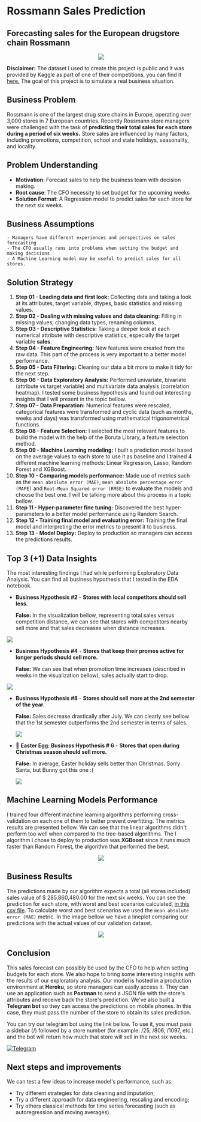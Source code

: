 # Rossmann Sales Prediction

## Forecasting sales for the European drugstore chain Rossmann

<p align="center">
  <img src="https://github.com/mvrcosp/Rossmann/blob/main/img/Rossmann.png">
</p>

**Disclaimer:** The dataset I used to create this project is public and it was provided by Kaggle as part of one of their competitions, you can find it [here.](https://www.kaggle.com/c/rossmann-store-sales/data)  The goal of this project is to simulate a real business situation.  

## Business Problem

Rossmann is one of the largest drug store chains in Europe, operating over 3,000 stores in 7 European countries. Recently Rossmann store managers were challenged with the task of **predicting their total sales for each store during a period of six weeks.** Store sales are influenced by many factors, including promotions, competition, school and state holidays, seasonality, and locality. 

## Problem Understanding

* **Motivation**: Forecast sales to help the business team with decision making.
* **Root cause**: The CFO necessity to set budget for the upcoming weeks
* **Solution Format**: A Regression model to predict sales for each store for the next six weeks.

## Business Assumptions

	- Managers have different experiences and perspectives on sales forecasting
	- The CFO usually runs into problems when setting the budget and making decisions
	- A Machine Learning model may be useful to predict sales for all stores.

## Solution Strategy

1. **Step 01 - Loading data and first look:** Collecting data and taking a look at its attributes, target variable, dtypes, basic statistics and missing values. 
2. **Step 02 - Dealing with missing values and data cleaning:** Filling in missing values, changing data types, renaming columns.
3. **Step 03 - Descriptive Statistics:** Taking a deeper look at each numerical attribute with descriptive statistics, especially the target variable **sales**.
4. **Step 04 - Feature Engineering:** New features were created from the raw data. This part of the process is very important to a better model performance.
3. **Step 05 -  Data Filtering:** Cleaning our data a bit more to make it tidy for the next step.
3. **Step 06 - Data Exploratory Analysis:** Performed univariate, bivariate (attribute vs target variable) and multivariate data analysis (correlation heatmap). I tested some business hypothesis and found out interesting insights that I will present in the topic bellow.
3. **Step 07 - Data Preparation:**  Numerical features were rescaled, categorical features were transformed and cyclic data (such as months, weeks and days) was transformed using mathematical trigonometrical functions.
3. **Step 08 - Feature Selection:**  I selected the most relevant features to build the model with the help of the Boruta Library, a feature selection method. 
3. **Step 09 - Machine Learning modeling:** I built a prediction model based on the average values to each store to use it as baseline and I trained 4 different machine learning methods: Linear Regression, Lasso, Random Forest and XGBoost. 
3. **Step 10 - Comparing models performance:**  Made use of metrics such as the `mean absolute error (MAE)`, `mean absolute percentage error (MAPE)` and `Root-Mean Squared error (RMSE)` to evaluate the models and choose the best one. I will be talking more about this process in a topic bellow.
3. **Step 11 - Hyper-parameter fine tuning:** Discovered the best hyper-parameters to a better model performance using Random Search.
3. **Step 12 - Training final model and evaluating error:** Training the final model and interpreting  the error metrics to present it to business.
3. **Step 13 - Model Deploy:** Deploy to production so managers can access the predictions results.

## Top 3 (+1) Data Insights

The most interesting findings I had while performing Exploratory Data Analysis. You can  find all business hypothesis that I tested in the EDA notebook.

* **Business Hypothesis #2** - **Stores with local competitors should sell less.**

  **False:** In the visualization bellow, representing total sales versus competition distance, we can see that stores with competitors nearby sell more and that sales decreases when distance increases.

<p align="left">
  <img src="https://github.com/mvrcosp/Rossmann/blob/main/img/CompetitionDistanceBinned.png">
</p>

* **Business Hypothesis #4** - **Stores that keep their promos active for longer periods should sell more.**

  **False:** We can see that when promotion time increases (described in weeks in the visualization bellow), sales actually start to drop.

<p align="left">
  <img src="https://github.com/mvrcosp/Rossmann/blob/main/img/SalesOverWeeks.png">
</p>


* **Business Hypothesis #8** - **Stores should sell more at the 2nd semester of the year.**

  **False:** Sales decrease drastically after July. We can clearly see bellow that the 1st semester  outperforms the 2nd semester in terms of sales.

  <p align="left">
    <img src="https://github.com/mvrcosp/Rossmann/blob/main/img/SalesThroughoutTheMonths.png">
  </p>


* 🐰 **Easter Egg:  Business Hypothesis # 6** - **Stores that open during Christmas season should sell more.**

  **False:** In average, Easter holiday sells better than Christmas. Sorry Santa, but Bunny got this one :(

  <p align="left">
    <img src="https://github.com/mvrcosp/Rossmann/blob/main/img/SalesHolidays.png">
  </p>

## Machine Learning Models Performance

I trained four different machine learning algorithms performing cross-validation on each one of them to better prevent overfitting. The metrics results are presented bellow. We can see that the linear algorithms didn't perform too well when compared to the tree-based algorithms. The I algorithm I chose to deploy to production was **XGBoost** since it runs much faster than Random Forest, the algorithm that performed the best. 

  <p align="center">
    <img src="https://github.com/mvrcosp/Rossmann/blob/main/img/MetricsResults.png">
  </p>


## Business Results

The predictions made by our algorithm expects a total (all stores included) sales value of $ 285,860,480.00 for the next six weeks. You can see the prediction for each store, with worst and best scenarios calculated, [in this csv file]("/home/mvrcosp/repos/DSP/Rossmann/data/processed/StoreSalesPredictions.csv"). To calculate worst and best scenarios we used the `mean absolute error (MAE)` metric. In the image bellow we have a lineplot comparing our predictions with the actual values of our validation dataset.

  <p align="center">
    <img src="https://github.com/mvrcosp/Rossmann/blob/main/img/MetricsResults.png">
  </p>

## Conclusion

This sales forecast can possibly be used by the CFO to help when setting budgets for each store. We also hope to bring some interesting insights with the results of our exploratory analysis. Our model is hosted in a production environment at **Heroku**, so store managers can easily access it. They can use an application such as **Postman** to send a JSON file with the store's attributes and receive back the store's prediction. We've also built a **Telegram bot** so they can access the predictions on mobile phones. In this case, they must pass the number of the store to obtain its sales prediction. 

You can try our telegram bot using the link bellow.  To use it, you must pass a sidebar (/) followed by a store number (for example: /25, /806, /1097, etc.) and the bot will return how much that store will sell in the next six weeks. 

[<img alt="Telegram" src="https://img.shields.io/badge/Telegram-2CA5E0?style=for-the-badge&logo=telegram&logoColor=white"/>](http://t.me/mp_rossmann_bot)

## Next steps and improvements

We can test a few ideas to increase model's performance, such as:

* Try different strategies for data cleaning and imputation;
* Try a different approach for data engineering, rescaling and encoding;
* Try others classical methods for time series forecasting (such as autoregression and moving averages).
